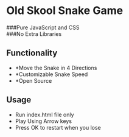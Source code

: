 # Old Skool Snake Game
###Pure JavaScript and CSS</br>
###No Extra Libraries 

## Functionality
- *Move the Snake in 4 Directions
- *Customizable Snake Speed
- *Open Source

## Usage
- Run index.html file only
- Play Using Arrow keys
- Press OK to restart when you lose 


